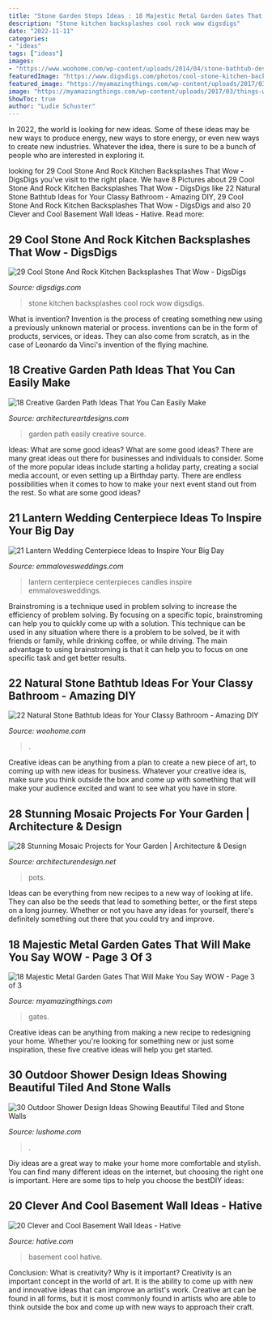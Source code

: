 ```yaml
---
title: "Stone Garden Steps Ideas : 18 Majestic Metal Garden Gates That Will Make You Say Wow"
description: "Stone kitchen backsplashes cool rock wow digsdigs"
date: "2022-11-11"
categories:
- "ideas"
tags: ["ideas"]
images:
- "https://www.woohome.com/wp-content/uploads/2014/04/stone-bathtub-design-ideas-7.jpg"
featuredImage: "https://www.digsdigs.com/photos/cool-stone-kitchen-backsplashes-that-wow-9.jpg"
featured_image: "https://myamazingthings.com/wp-content/uploads/2017/03/things-we-want-cool-objects-30.jpg"
image: "https://myamazingthings.com/wp-content/uploads/2017/03/things-we-want-cool-objects-30.jpg"
ShowToc: true
author: "Ludie Schuster"
---
```



In 2022, the world is looking for new ideas. Some of these ideas may be new ways to produce energy, new ways to store energy, or even new ways to create new industries. Whatever the idea, there is sure to be a bunch of people who are interested in exploring it.

	

		
looking for 29 Cool Stone And Rock Kitchen Backsplashes That Wow - DigsDigs you've visit to the right place. We have 8 Pictures about 29 Cool Stone And Rock Kitchen Backsplashes That Wow - DigsDigs like 22 Natural Stone Bathtub Ideas for Your Classy Bathroom - Amazing DIY, 29 Cool Stone And Rock Kitchen Backsplashes That Wow - DigsDigs and also 20 Clever and Cool Basement Wall Ideas - Hative. Read more:
		
    
## 29 Cool Stone And Rock Kitchen Backsplashes That Wow - DigsDigs

<img loading=lazy src="https://www.digsdigs.com/photos/cool-stone-kitchen-backsplashes-that-wow-9.jpg" onerror="this.onerror=null;this.src='https://tse4.mm.bing.net/th?id=OIP.pDDop5MDk_ok7N6biqiISwHaMW&amp;pid=15.1';" alt="29 Cool Stone And Rock Kitchen Backsplashes That Wow - DigsDigs">

_Source: digsdigs.com_

>stone kitchen backsplashes cool rock wow digsdigs. 

	

What is invention?
Invention is the process of creating something new using a previously unknown material or process. inventions can be in the form of products, services, or ideas. They can also come from scratch, as in the case of Leonardo da Vinci's invention of the flying machine.

    
## 18 Creative Garden Path Ideas That You Can Easily Make

<img loading=lazy src="https://www.architectureartdesigns.com/wp-content/uploads/2016/05/2-25.jpg" onerror="this.onerror=null;this.src='https://tse2.mm.bing.net/th?id=OIP.JMA0TBiPiulqPVyS75_rawHaLI&amp;pid=15.1';" alt="18 Creative Garden Path Ideas That You Can Easily Make">

_Source: architectureartdesigns.com_

>garden path easily creative source. 

	

Ideas: What are some good ideas?
What are some good ideas?
There are many great ideas out there for businesses and individuals to consider. Some of the more popular ideas include starting a holiday party, creating a social media account, or even setting up a Birthday party. There are endless possibilities when it comes to how to make your next event stand out from the rest. So what are some good ideas?

    
## 21 Lantern Wedding Centerpiece Ideas To Inspire Your Big Day

<img loading=lazy src="http://emmalovesweddings.com/wp-content/uploads/2017/08/vintage-wedding-centerpiece-ideas-with-lantern-and-candles.jpg" onerror="this.onerror=null;this.src='https://tse1.mm.bing.net/th?id=OIP.Eq8xctou3JZK1tda_Vd7EwHaLH&amp;pid=15.1';" alt="21 Lantern Wedding Centerpiece Ideas to Inspire Your Big Day">

_Source: emmalovesweddings.com_

>lantern centerpiece centerpieces candles inspire emmalovesweddings. 

	

Brainstroming is a technique used in problem solving to increase the efficiency of problem solving. By focusing on a specific topic, brainstroming can help you to quickly come up with a solution. This technique can be used in any situation where there is a problem to be solved, be it with friends or family, while drinking coffee, or while driving. The main advantage to using brainstroming is that it can help you to focus on one specific task and get better results.

    
## 22 Natural Stone Bathtub Ideas For Your Classy Bathroom - Amazing DIY

<img loading=lazy src="https://www.woohome.com/wp-content/uploads/2014/04/stone-bathtub-design-ideas-7.jpg" onerror="this.onerror=null;this.src='https://tse4.mm.bing.net/th?id=OIP.Kv1SD2uT8pm7q2tQl1emXAHaLH&amp;pid=15.1';" alt="22 Natural Stone Bathtub Ideas for Your Classy Bathroom - Amazing DIY">

_Source: woohome.com_

>. 

	

Creative ideas can be anything from a plan to create a new piece of art, to coming up with new ideas for business. Whatever your creative idea is, make sure you think outside the box and come up with something that will make your audience excited and want to see what you have in store.

    
## 28 Stunning Mosaic Projects For Your Garden | Architecture &amp; Design

<img loading=lazy src="https://cdn.architecturendesign.net/wp-content/uploads/2014/09/mosaic-garden-project-26.jpg" onerror="this.onerror=null;this.src='https://tse1.mm.bing.net/th?id=OIP.RrwAhHN0J_kyM62teXiErQHaNv&amp;pid=15.1';" alt="28 Stunning Mosaic Projects for Your Garden | Architecture &amp; Design">

_Source: architecturendesign.net_

>pots. 

	

Ideas can be everything from new recipes to a new way of looking at life. They can also be the seeds that lead to something better, or the first steps on a long journey. Whether or not you have any ideas for yourself, there's definitely something out there that you could try and improve.

    
## 18 Majestic Metal Garden Gates That Will Make You Say WOW - Page 3 Of 3

<img loading=lazy src="https://myamazingthings.com/wp-content/uploads/2017/03/things-we-want-cool-objects-30.jpg" onerror="this.onerror=null;this.src='https://tse2.mm.bing.net/th?id=OIP.cR7ZgvyxBZeGRJxiijqruQHaMJ&amp;pid=15.1';" alt="18 Majestic Metal Garden Gates That Will Make You Say WOW - Page 3 of 3">

_Source: myamazingthings.com_

>gates. 

	

Creative ideas can be anything from making a new recipe to redesigning your home. Whether you're looking for something new or just some inspiration, these five creative ideas will help you get started.

    
## 30 Outdoor Shower Design Ideas Showing Beautiful Tiled And Stone Walls

<img loading=lazy src="https://www.lushome.com/wp-content/uploads/2015/04/outdoor-shower-design-ideas-12.jpg" onerror="this.onerror=null;this.src='https://tse3.mm.bing.net/th?id=OIP.V-P6Tu-TmOuOcJZIaeifFgAAAA&amp;pid=15.1';" alt="30 Outdoor Shower Design Ideas Showing Beautiful Tiled and Stone Walls">

_Source: lushome.com_

>. 

	

Diy ideas are a great way to make your home more comfortable and stylish. You can find many different ideas on the internet, but choosing the right one is important. Here are some tips to help you choose the bestDIY ideas:

    
## 20 Clever And Cool Basement Wall Ideas - Hative

<img loading=lazy src="https://hative.com/wp-content/uploads/2014/05/basement-wall-ideas/14-cool-basement-wall.jpg" onerror="this.onerror=null;this.src='https://tse2.mm.bing.net/th?id=OIP.Zu_IihuqAV17VjEmXT2JCgHaJ4&amp;pid=15.1';" alt="20 Clever and Cool Basement Wall Ideas - Hative">

_Source: hative.com_

>basement cool hative. 

	

Conclusion: What is creativity? Why is it important?
Creativity is an important concept in the world of art. It is the ability to come up with new and innovative ideas that can improve an artist's work. Creative art can be found in all forms, but it is most commonly found in artists who are able to think outside the box and come up with new ways to approach their craft.

